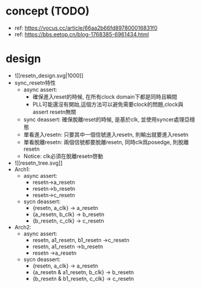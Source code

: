 # concept (TODO)

- ref: https://vocus.cc/article/66aa2b66fd897800016831f0
- ref: https://bbs.eetop.cn/blog-1768385-6961434.html
# design
- ![[resetn_design.svg|1000]]
- sync_resetn特性
	- async assert:
		- 確保進入reset的時候, 在所有clock domain下都是同時且瞬間
		- PLL可能還沒有開始,這個方法可以避免需要clock的問題,clock與assert resetn無關
	- sync deassert: 確保脫離reset的時候, 是基於clk, 並使用syncer處理亞穩態
	- 單看進入resetn: 只要其中一個信號進入resetn, 則輸出就要進入resetn
	- 單看脫離resetn: 兩個信號都要脫離resetn, 同時clk爲posedge, 則脫離resetn
	- Notice: clk必須在脫離resetn啓動
- ![[resetn_tree.svg]]
- Arch1:
	- async assert:
		- resetn->a_resetn
		- resetn->b_resetn
		- resetn->c_resetn
	- sycn deassert:
		- {resetn, a_clk} -> a_resetn
		- {a_resetn, b_clk} -> b_resetn
		- {b_resetn, c_clk} -> c_resetn
- Arch2:
	- async assert:
		- resetn, a1_resetn, b1_resetn ->c_resetn
		- resetn, a1_resetn ->b_resetn
		- resetn ->a_resetn
	- sycn deassert:
		- {resetn, a_clk} -> a_resetn
		- {a_resetn & a1_resetn, b_clk} -> b_resetn
		- {b_resetn & b1_resetn, c_clk} -> c_resetn